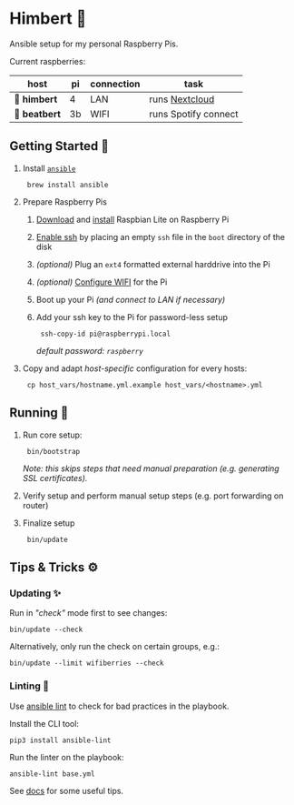 # Himbert 🧸

Ansible setup for my personal Raspberry Pis.

Current raspberries:

| host            | pi | connection | task                                     |
|-----------------|----|------------|------------------------------------------|
| **🍇 himbert**  | 4  | LAN        | runs [Nextcloud](https://nextcloud.com/) |
| **💽 beatbert** | 3b | WIFI       | runs Spotify connect                     |

## Getting Started 🎒

1. Install [`ansible`](https://www.ansible.com/)

        brew install ansible

1. Prepare Raspberry Pis

    1. [Download](https://www.raspberrypi.org/downloads/raspbian/) and [install](https://www.raspberrypi.org/documentation/installation/installing-images/mac.md) Raspbian Lite on Raspberry Pi

    1. [Enable ssh](https://www.raspberrypi.org/documentation/remote-access/ssh/) by placing an empty `ssh` file in the `boot` directory of the disk

    1. _(optional)_ Plug an `ext4` formatted external harddrive into the Pi

    1. _(optional)_ [Configure WIFI](./DOC.md#set-up-wifi-for-a-pi) for the Pi

    1. Boot up your Pi _(and connect to LAN if necessary)_

    1. Add your ssh key to the Pi for password-less setup

            ssh-copy-id pi@raspberrypi.local

        *default password: `raspberry`*

1. Copy and adapt _host-specific_ configuration for every hosts:

        cp host_vars/hostname.yml.example host_vars/<hostname>.yml

## Running 🏃

1. Run core setup:

        bin/bootstrap

    _Note: this skips steps that need manual preparation (e.g. generating SSL certificates)._

1. Verify setup and perform manual setup steps (e.g. port forwarding on router)

1. Finalize setup

        bin/update

## Tips & Tricks ⚙️

### Updating ✨

Run in _"check"_ mode first to see changes:

    bin/update --check

Alternatively, only run the check on certain groups, e.g.:

    bin/update --limit wifiberries --check

### Linting 💅

Use [ansible lint](https://docs.ansible.com/ansible-lint/) to check for bad practices in the playbook.

Install the CLI tool:

    pip3 install ansible-lint

Run the linter on the playbook:

    ansible-lint base.yml

See [docs](DOC.md) for some useful tips.
